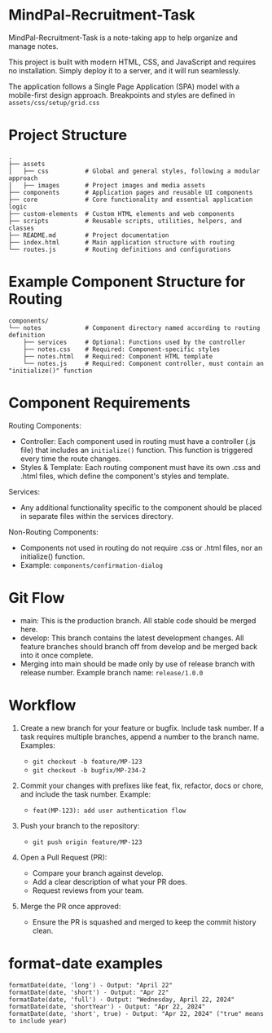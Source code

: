# MindPal-Recruitment-Task
MindPal-Recruitment-Task is a note-taking app to help organize and manage notes.

This project is built with modern HTML, CSS, and JavaScript and requires no installation.
Simply deploy it to a server, and it will run seamlessly.

The application follows a Single Page Application (SPA) model with a mobile-first design approach.
Breakpoints and styles are defined in `assets/css/setup/grid.css`


# Project Structure
```
.
├── assets
│   ├── css          # Global and general styles, following a modular approach
│   ├── images       # Project images and media assets
├── components       # Application pages and reusable UI components
├── core             # Core functionality and essential application logic
├── custom-elements  # Custom HTML elements and web components
├── scripts          # Reusable scripts, utilities, helpers, and classes
├── README.md        # Project documentation
├── index.html       # Main application structure with routing
└── routes.js        # Routing definitions and configurations
```


# Example Component Structure for Routing
```
components/
└── notes            # Component directory named according to routing definition
    ├── services     # Optional: Functions used by the controller
    ├── notes.css    # Required: Component-specific styles
    ├── notes.html   # Required: Component HTML template
    └── notes.js     # Required: Component controller, must contain an "initialize()" function
```


# Component Requirements
Routing Components:
  - Controller: Each component used in routing must have a controller (.js file) that includes an `initialize()` function. This function is triggered every time the route changes.
  - Styles & Template: Each routing component must have its own .css and .html files, which define the component's styles and template.

Services:
  - Any additional functionality specific to the component should be placed in separate files within the services directory.

Non-Routing Components:
  - Components not used in routing do not require .css or .html files, nor an initialize() function.
  - Example: `components/confirmation-dialog`


# Git Flow
- main: This is the production branch. All stable code should be merged here.
- develop: This branch contains the latest development changes. All feature branches should branch off from develop and be merged back into it once complete.
- Merging into main should be made only by use of release branch with release number. Example branch name: `release/1.0.0`


# Workflow
1. Create a new branch for your feature or bugfix. Include task number. If a task requires multiple branches, append a number to the branch name. Examples:
    - `git checkout -b feature/MP-123`
    - `git checkout -b bugfix/MP-234-2`

2. Commit your changes with prefixes like feat, fix, refactor, docs or chore, and include the task number. Example:
    - `feat(MP-123): add user authentication flow`

3. Push your branch to the repository:
    - `git push origin feature/MP-123`

4. Open a Pull Request (PR):
    - Compare your branch against develop.
    - Add a clear description of what your PR does.
    - Request reviews from your team.

5. Merge the PR once approved:
    - Ensure the PR is squashed and merged to keep the commit history clean.


# format-date examples
```
formatDate(date, 'long') - Output: "April 22"
formatDate(date, 'short') - Output: "Apr 22"
formatDate(date, 'full') - Output: "Wednesday, April 22, 2024"
formatDate(date, 'shortYear') - Output: "Apr 22, 2024"
formatDate(date, 'short', true) - Output: "Apr 22, 2024" ("true" means to include year)
```
